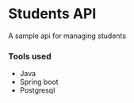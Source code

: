 # Students API

A sample api for managing students

### Tools used
 - Java
 - Spring boot
 - Postgresql